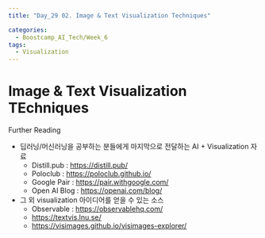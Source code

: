 ```yaml
---
title: "Day_29 02. Image & Text Visualization Techniques"

categories:
  - Boostcamp_AI_Tech/Week_6
tags:
  - Visualization
---
```

  
# Image & Text Visualization TEchniques

Further Reading 

- 딥러닝/머신러닝을 공부하는 분들에게 마지막으로 전달하는 AI + Visualization 자료
  - Distill.pub : https://distill.pub/
  - Poloclub : https://poloclub.github.io/
  - Google Pair : https://pair.withgoogle.com/
  - Open AI Blog : https://openai.com/blog/
- 그 외 visualization 아이디어를 얻을 수 있는 소스
  - Observable : https://observablehq.com/
  - https://textvis.lnu.se/
  - https://visimages.github.io/visimages-explorer/
